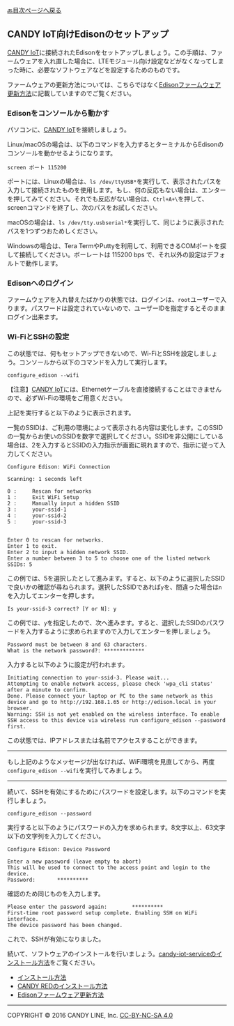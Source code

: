 [🔙目次ページへ戻る](README.md)

## CANDY IoT向けEdisonのセットアップ

[CANDY IoT](http://www.candy-line.io/proandsv.html#candyiot)に接続されたEdisonをセットアップしましょう。この手順は、ファームウェアを入れ直した場合に、LTEモジュール向け設定などがなくなってしまった時に、必要なソフトウェアなどを設定するためのものです。

ファームウェアの更新方法については、こちらではなく[Edisonファームウェア更新方法](Edisonファームウェア更新方法.md)に記載していますのでご覧ください。

### Edisonをコンソールから動かす

パソコンに、[CANDY IoT](http://www.candy-line.io/proandsv.html#candyiot)を接続しましょう。

Linux/macOSの場合は、以下のコマンドを入力するとターミナルからEdisonのコンソールを動かせるようになります。

```
screen ポート 115200
```

ポートには、Linuxの場合は、`ls /dev/ttyUSB*`を実行して、表示されたパスを入力して接続されたものを使用します。もし、何の反応もない場合は、エンターを押してみてください。それでも反応がない場合は、`Ctrl+A+\`を押して、screenコマンドを終了し、次のパスをお試しください。

macOSの場合は、`ls /dev/tty.usbserial*`を実行して、同じように表示されたパスを1つずつおためしください。

Windowsの場合は、Tera TermやPuttyを利用して、利用できるCOMポートを探して接続してください。ボーレートは 115200 bps で、それ以外の設定はデフォルトで動作します。

### Edisonへのログイン

ファームウェアを入れ替えたばかりの状態では、ログインは、`root`ユーザーで入ります。パスワードは設定されていないので、ユーザーIDを指定するとそのままログイン出来ます。

### Wi-FiとSSHの設定

この状態では、何もセットアップできないので、Wi-FiとSSHを設定しましょう。コンソールから以下のコマンドを入力して実行します。

```
configure_edison --wifi
```

【注意】[CANDY IoT](http://www.candy-line.io/proandsv.html#candyiot)には、Ethernetケーブルを直接接続することはできませんので、必ずWi-Fiの環境をご用意ください。

上記を実行すると以下のように表示されます。

一覧のSSIDは、ご利用の環境によって表示される内容は変化します。このSSIDの一覧からお使いのSSIDを数字で選択してください。SSIDを非公開にしている場合は、2を入力するとSSIDの入力指示が画面に現れますので、指示に従って入力してください。

```
Configure Edison: WiFi Connection

Scanning: 1 seconds left  

0 :     Rescan for networks
1 :     Exit WiFi Setup
2 :     Manually input a hidden SSID
3 :     your-ssid-1
4 :     your-ssid-2
5 :     your-ssid-3


Enter 0 to rescan for networks.
Enter 1 to exit.
Enter 2 to input a hidden network SSID.
Enter a number between 3 to 5 to choose one of the listed network SSIDs: 5
```

この例では、5を選択したとして進みます。すると、以下のように選択したSSIDで良いかの確認が尋ねられます。選択したSSIDであれば`y`を、間違った場合は`n`を入力してエンターを押します。

```
Is your-ssid-3 correct? [Y or N]: y
```

この例では、`y`を指定したので、次へ進みます。すると、選択したSSIDのパスワードを入力するように求められますので入力してエンターを押しましょう。

```
Password must be between 8 and 63 characters.
What is the network password?: *************
```

入力すると以下のように設定が行われます。

```
Initiating connection to your-ssid-3. Please wait...
Attempting to enable network access, please check 'wpa_cli status' after a minute to confirm.
Done. Please connect your laptop or PC to the same network as this device and go to http://192.168.1.65 or http://edison.local in your browser.
Warning: SSH is not yet enabled on the wireless interface. To enable SSH access to this device via wireless run configure_edison --password first.
```

この状態では、IPアドレスまたは名前でアクセスすることができます。

---

もし上記のようなメッセージが出なければ、WiFi環境を見直してから、再度`configure_edison --wifi`を実行してみましょう。

---

続いて、SSHを有効にするためにパスワードを設定します。以下のコマンドを実行しましょう。

```
configure_edison --password
```

実行すると以下のようにパスワードの入力を求められます。8文字以上、63文字以下の文字列を入力してください。
```
Configure Edison: Device Password

Enter a new password (leave empty to abort)
This will be used to connect to the access point and login to the device.
Password:       **********
```

確認のため同じものを入力します。

```
Please enter the password again:        **********
First-time root password setup complete. Enabling SSH on WiFi interface.
The device password has been changed.
```

これで、SSHが有効になりました。

続いて、ソフトウェアのインストールを行いましょう。[candy-iot-serviceのインストール方法](インストール方法.md)をご覧ください。

* [インストール方法](インストール方法.md)
* [CANDY REDのインストール方法](CANDY-REDのインストール方法.md)
* [Edisonファームウェア更新方法](Edisonファームウェア更新方法.md)

---
COPYRIGHT © 2016 CANDY LINE, Inc. [CC-BY-NC-SA 4.0](https://creativecommons.org/licenses/by-nc-sa/4.0/)
